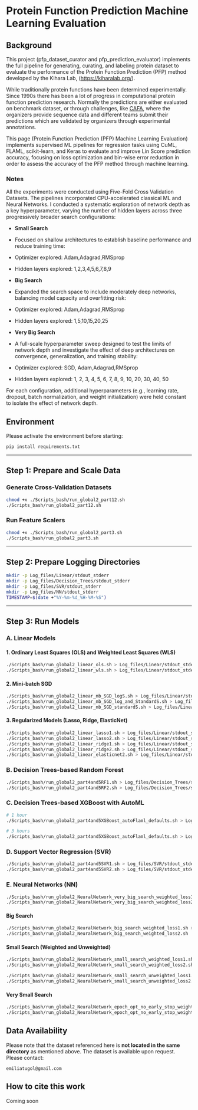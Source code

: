 # Protein Function Prediction Machine Learning Evaluation

## Background
This project (pfp_dataset_curator and pfp_prediction_evaluator) implements the full pipeline for generating, curating, and labeling protein dataset to evaluate the performance of the Protein Function Prediction (PFP) method developed by the Kihara Lab, (https://kiharalab.org/). 

While traditionally protein functions have been determined experimentally. Since 1990s there has been a lot of progress in computational protein function prediction research. Normally the predictions are either evaluated on benchmark dataset, or through challenges, like [CAFA](https://biofunctionprediction.org/cafa/), where the organizers provide sequence data and different teams submit their predictions which are validated by organizers through experimental annotations.

This page (Protein Function Prediction (PFP) Machine Learning Evaluation) implements supervised ML pipelines for regression tasks using CuML, FLAML, scikit-learn, and Keras to evaluate and improve Lin Score prediction accuracy, focusing on loss optimization and bin-wise error reduction in order to assess the accuracy of the PFP method through machine learning. 

### Notes
All the experiments were conducted using Five-Fold Cross Validation Datasets. The pipelines incorporated CPU-accelerated classical ML and Neural Networks. 
I conducted a systematic exploration of network depth as a key hyperparameter, varying the number of hidden layers across three progressively broader search configurations:
- **Small Search**
- Focused on shallow architectures to establish baseline performance and reduce training time:
- Optimizer explored: Adam,Adagrad,RMSprop
- Hidden layers explored: 1,2,3,4,5,6,7,8,9

- **Big Search**
- Expanded the search space to include moderately deep networks, balancing model capacity and overfitting risk:
- Optimizer explored: Adam,Adagrad,RMSprop
- Hidden layers explored: 1,5,10,15,20,25

- **Very Big Search**
- A full-scale hyperparameter sweep designed to test the limits of network depth and investigate the effect of deep architectures on convergence, generalization, and training stability:
- Optimizer explored: SGD, Adam,Adagrad,RMSprop 
- Hidden layers explored: 1, 2, 3, 4, 5, 6, 7, 8, 9, 10, 20, 30, 40, 50

For each configuration, additional hyperparameters (e.g.,  learning rate, dropout, batch normalization, and weight initialization) were held constant to isolate the effect of network depth.

## Environment

Please activate the environment before starting:

```bash
pip install requirements.txt
```

---
## Step 1: Prepare and Scale Data

### Generate Cross-Validation Datasets

```bash
chmod +x ./Scripts_bash/run_global2_part12.sh
./Scripts_bash/run_global2_part12.sh
```

### Run Feature Scalers

```bash
chmod +x ./Scripts_bash/run_global2_part3.sh
./Scripts_bash/run_global2_part3.sh
```

---

## Step 2: Prepare Logging Directories

```bash
mkdir -p Log_files/Linear/stdout_stderr
mkdir -p Log_files/Decision_Trees/stdout_stderr
mkdir -p Log_files/SVR/stdout_stderr
mkdir -p Log_files/NN/stdout_stderr
TIMESTAMP=$(date +"%Y-%m-%d_%H-%M-%S")
```

---

## Step 3: Run Models

### A. Linear Models

#### 1. Ordinary Least Squares (OLS) and Weighted Least Squares (WLS)

```bash
./Scripts_bash/run_global2_linear_ols.sh > Log_files/Linear/stdout_stderr/global2_linear_ols_stdout${TIMESTAMP}.log 2> Log_files/Linear/stdout_stderr/global2_linear_ols_stderr${TIMESTAMP}.log
./Scripts_bash/run_global2_linear_wls.sh > Log_files/Linear/stdout_stderr/global2_linear_wls_stdout${TIMESTAMP}.log 2> Log_files/Linear/stdout_stderr/global2_linear_wls_stderr${TIMESTAMP}.log
```

#### 2. Mini-batch SGD

```bash
./Scripts_bash/run_global2_linear_mb_SGD_logS.sh > Log_files/Linear/stdout_stderr/global2_linear_mb_SGD_logS_stdout${TIMESTAMP}.log 2> Log_files/Linear/stdout_stderr/global2_linear_mb_SGD_logS_stderr${TIMESTAMP}.log
./Scripts_bash/run_global2_linear_mb_SGD_log_and_StandardS.sh > Log_files/Linear/stdout_stderr/global2_linear_mb_SGD_log_and_StandardS_stdout${TIMESTAMP}.log 2> Log_files/Linear/stdout_stderr/global2_linear_mb_SGD_log_and_StandardS_stderr${TIMESTAMP}.log
./Scripts_bash/run_global2_linear_mb_SGD_standardS.sh > Log_files/Linear/stdout_stderr/global2_linear_mb_SGD_standardS_stdout${TIMESTAMP}.log 2> Log_files/Linear/stdout_stderr/global2_linear_mb_SGD_standardS_stderr${TIMESTAMP}.log
```

#### 3. Regularized Models (Lasso, Ridge, ElasticNet)

```bash
./Scripts_bash/run_global2_linear_lasso1.sh > Log_files/Linear/stdout_stderr/global2_linear_lasso1_AlpSelect_stdout${TIMESTAMP}.log 2> Log_files/Linear/stdout_stderr/global2_linear_lasso1_AlpSelect_stderr${TIMESTAMP}.log
./Scripts_bash/run_global2_linear_lasso2.sh > Log_files/Linear/stdout_stderr/global2_linear_lasso2_PostAlpSelect_stdout${TIMESTAMP}.log 2> Log_files/Linear/stdout_stderr/global2_linear_lasso2_PostAlpSelect_stderr${TIMESTAMP}.log
./Scripts_bash/run_global2_linear_ridge1.sh > Log_files/Linear/stdout_stderr/global2_linear_ridge1_AlpSelect_stdout${TIMESTAMP}.log 2> Log_files/Linear/stdout_stderr/global2_linear_ridge1_AlpSelect_stderr${TIMESTAMP}.log
./Scripts_bash/run_global2_linear_ridge2.sh > Log_files/Linear/stdout_stderr/global2_linear_ridge2_PostAlpSelect_stdout${TIMESTAMP}.log 2> Log_files/Linear/stdout_stderr/global2_linear_ridge2_PostAlpSelect_stderr${TIMESTAMP}.log
./Scripts_bash/run_global2_linear_elasticnet2.sh > Log_files/Linear/stdout_stderr/global2_linear_elasticnet2_PostAlpSelect_stdout${TIMESTAMP}.log 2> Log_files/Linear/stdout_stderr/global2_linear_elasticnet2_PostAlpSelect_stderr${TIMESTAMP}.log
```

### B. Decision Trees-based Random Forest

```bash
./Scripts_bash/run_global2_part4and5RF1.sh > Log_files/Decision_Trees/stdout_stderr/global2_part4and5RF_B_unweighted_no_Initial_NotExpanded_292iter_stdout_${TIMESTAMP}.log 2> Log_files/Decision_Trees/stdout_stderr/global2_part4and5RF_B_unweighted_no_Initial_NotExpanded_292iter_stderr_${TIMESTAMP}.log
./Scripts_bash/run_global2_part4and5RF2.sh > Log_files/Decision_Trees/stdout_stderr/global2_part4and5RF_B_unweighted_Expanded_292iter_stdout_${TIMESTAMP}.log 2> Log_files/Decision_Trees/stdout_stderr/global2_part4and5RF_B_unweighted_Expanded_292iter_stderr_${TIMESTAMP}.log
```

### C. Decision Trees-based XGBoost with AutoML

```bash
# 1 hour
./Scripts_bash/run_global2_part4and5XGBoost_autoFlaml_defaults.sh > Log_files/Decision_Trees/stdout_stderr/global2_part4and5XGBoost_autoFlaml_B_unweighted_1hr_stdout_${TIMESTAMP}.log 2> Log_files/Decision_Trees/stdout_stderr/global2_part4and5XGBoost_autoFlaml_B_unweighted_1hr_stderr_${TIMESTAMP}.log

# 3 hours
./Scripts_bash/run_global2_part4and5XGBoost_autoFlaml_defaults.sh > Log_files/Decision_Trees/stdout_stderr/global2_part4and5XGBoost_autoFlaml_B_unweighted_3hr_stdout_${TIMESTAMP}.log 2> Log_files/Decision_Trees/stdout_stderr/global2_part4and5XGBoost_autoFlaml_B_unweighted_3hr_stderr_${TIMESTAMP}.log
```

### D. Support Vector Regression (SVR)

```bash
./Scripts_bash/run_global2_part4and5SVR1.sh > Log_files/SVR/stdout_stderr/global2_rfb_SVR1_unweighted100_stdout.log 2> Log_files/SVR/stdout_stderr/global2_rfb_SVR1_unweighted100_stderr.log
./Scripts_bash/run_global2_part4and5SVR2.sh > Log_files/SVR/stdout_stderr/global2_rfb_SVR2_unweighted_stdout.log 2> Log_files/SVR/stdout_stderr/global2_rfb_SVR2_unweighted_stderr.log
```

### E. Neural Networks (NN)

```bash
./Scripts_bash/run_global2_NeuralNetwork_very_big_search_weighted_loss1.sh > Log_files/NN/stdout_stderr/global2_very_big_search_weighted_loss1_stdout.log 2> Log_files/NN/stdout_stderr/global2_very_big_search_weighted_loss1_stderr.log
./Scripts_bash/run_global2_NeuralNetwork_very_big_search_weighted_loss2.sh
```

#### Big Search

```bash
./Scripts_bash/run_global2_NeuralNetwork_big_search_weighted_loss1.sh > Log_files/NN/stdout_stderr/global2_big_search_weighted_loss1_stdout.log 2> Log_files/NN/stdout_stderr/global2_big_search_weighted_loss1_stderr.log
./Scripts_bash/run_global2_NeuralNetwork_big_search_weighted_loss2.sh
```

#### Small Search (Weighted and Unweighted)

```bash
./Scripts_bash/run_global2_NeuralNetwork_small_search_weighted_loss1.sh > Log_files/NN/stdout_stderr/global2_small_search_weighted_loss1_stdout.log 2> Log_files/NN/stdout_stderr/global2_small_search_weighted_loss1_stderr.log
./Scripts_bash/run_global2_NeuralNetwork_small_search_weighted_loss2.sh

./Scripts_bash/run_global2_NeuralNetwork_small_search_unweighted_loss1.sh > Log_files/NN/stdout_stderr/global2_small_search_unweighted_loss1_stdout.log 2> Log_files/NN/stdout_stderr/global2_small_search_unweighted_loss1_stderr.log
./Scripts_bash/run_global2_NeuralNetwork_small_search_unweighted_loss2.sh
```

#### Very Small Search

```bash
./Scripts_bash/run_global2_NeuralNetwork_epoch_opt_no_early_stop_weighted_loss1.sh > Log_files/NN/stdout_stderr/global2_epoch_opt_no_early_stop_weighted_loss1_stdout.log 2> Log_files/NN/stdout_stderr/global2_epoch_opt_no_early_stop_weighted_loss1_stderr.log
./Scripts_bash/run_global2_NeuralNetwork_epoch_opt_no_early_stop_weighted_loss2.sh
```


## Data Availability

Please note that the dataset referenced here is **not located in the same directory** as mentioned above.
The dataset is available upon request.
Please contact:

```
emiliatugol@gmail.com
```

## How to cite this work
Coming soon
